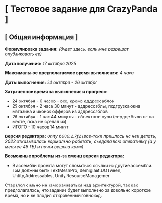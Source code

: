 # [ Тестовое задание для CrazyPanda ]

## [ Общая информация ]

**Формулировка задания:** _(будет здесь, если мне разрешат опубликовать ее)_

**Дата получения:** _17 октября 2025_

**Максимальное предполагаемое время выполнения:** _4 часа_

**Даты выполнения:** _24 октября - 26 октября_

**Затраченное время на выполнение и прогресс:**
- 24 октября - 6 часов - все, кроме аддрессаблов
- 25 октября - 2 часа 30 минут - аддрессаблы, подгрузка окна магазина и иконок офферов из аддрессаблов
- 26 октября - 1 час 44 минуты - объектные пулы (сердце было не на месте, пока не сделал их)
- ИТОГО - 10 часов 14 минут

**Версия редактора:** _Unity 6000.2.7f2 (все-таки пришлось на ней делать, 2022 отказывалась нормально работать, съедала всю оперативку (а у меня ее 48 ГБ) и почти вешала комп)_

**Возможные проблемы из-за смены версии редактора:**
- В ассембли проекта могут сломаться ссылки на другие ассембли. Там должны быть TextMeshPro, Demigiant.DOTween, Untity,Addressables, Unity.ResourceManagemer


Старался сильно не заморачиваться над архитектурой, так как предполагалось, что задание будет выполнено за довольно короткое время, но и не плодил откровенный говнокод.
